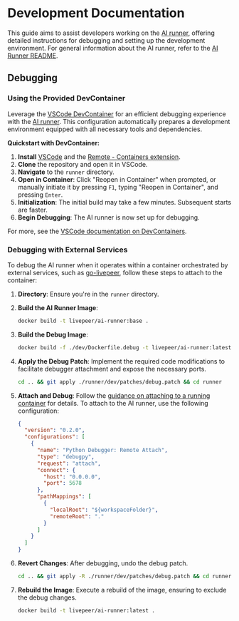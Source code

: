 # Development Documentation

This guide aims to assist developers working on the [AI runner](https://github.com/livepeer/ai-worker/tree/main/runner), offering detailed instructions for debugging and setting up the development environment. For general information about the AI runner, refer to the [AI Runner README](../README.md).

## Debugging

### Using the Provided DevContainer

Leverage the [VSCode DevContainer](https://code.visualstudio.com/docs/remote/containers) for an efficient debugging experience with the [AI runner](https://github.com/livepeer/ai-worker/tree/main/runner). This configuration automatically prepares a development environment equipped with all necessary tools and dependencies.

**Quickstart with DevContainer:**

1. **Install** [VSCode](https://code.visualstudio.com/download) and the [Remote - Containers extension](https://marketplace.visualstudio.com/items?itemName=ms-vscode-remote.remote-containers).
2. **Clone** the repository and open it in VSCode.
3. **Navigate** to the `runner` directory.
4. **Open in Container**: Click "Reopen in Container" when prompted, or manually initiate it by pressing `F1`, typing "Reopen in Container", and pressing `Enter`.
5. **Initialization**: The initial build may take a few minutes. Subsequent starts are faster.
6. **Begin Debugging**: The AI runner is now set up for debugging.

For more, see the [VSCode documentation on DevContainers](https://code.visualstudio.com/docs/devcontainers/containers).

### Debugging with External Services

To debug the AI runner when it operates within a container orchestrated by external services, such as [go-livepeer](https://github.com/livepeer/go-livepeer/tree/ai-video), follow these steps to attach to the container:

1. **Directory**: Ensure you're in the `runner` directory.
2. **Build the AI Runner Image**:

   ```bash
   docker build -t livepeer/ai-runner:base .
   ```

3. **Build the Debug Image**:

   ```bash
   docker build -f ./dev/Dockerfile.debug -t livepeer/ai-runner:latest .
   ```

4. **Apply the Debug Patch**: Implement the required code modifications to facilitate debugger attachment and expose the necessary ports.

   ```bash
   cd .. && git apply ./runner/dev/patches/debug.patch && cd runner
   ```

5. **Attach and Debug**: Follow the [guidance on attaching to a running container](https://code.visualstudio.com/docs/python/debugging#_command-line-debugging) for details. To attach to the AI runner, use the following configuration:

   ```json
   {
     "version": "0.2.0",
     "configurations": [
       {
         "name": "Python Debugger: Remote Attach",
         "type": "debugpy",
         "request": "attach",
         "connect": {
           "host": "0.0.0.0",
           "port": 5678
         },
         "pathMappings": [
           {
             "localRoot": "${workspaceFolder}",
             "remoteRoot": "."
           }
         ]
       }
     ]
   }
   ```

6. **Revert Changes**: After debugging, undo the debug patch.

   ```bash
   cd .. && git apply -R ./runner/dev/patches/debug.patch && cd runner
   ```

7. **Rebuild the Image**: Execute a rebuild of the image, ensuring to exclude the debug changes.

   ```bash
   docker build -t livepeer/ai-runner:latest .
   ```
